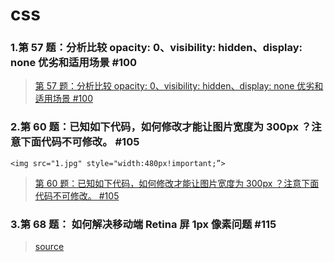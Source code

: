 # css

### 1.第 57 题：分析比较 opacity: 0、visibility: hidden、display: none 优劣和适用场景 #100

> [第 57 题：分析比较 opacity: 0、visibility: hidden、display: none 优劣和适用场景 #100](https://github.com/Advanced-Frontend/Daily-Interview-Question/issues/100)

### 2.第 60 题：已知如下代码，如何修改才能让图片宽度为 300px ？注意下面代码不可修改。 #105

`<img src="1.jpg" style="width:480px!important;”>`

> [第 60 题：已知如下代码，如何修改才能让图片宽度为 300px ？注意下面代码不可修改。 #105](https://github.com/Advanced-Frontend/Daily-Interview-Question/issues/105)

### 3.第 68 题： 如何解决移动端 Retina 屏 1px 像素问题 #115

> [source](https://github.com/Advanced-Frontend/Daily-Interview-Question/issues/115)
